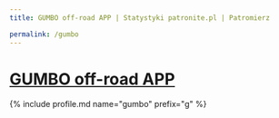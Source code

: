 ```yaml
---
title: GUMBO off-road APP | Statystyki patronite.pl | Patromierz

permalink: /gumbo
---
```


# [GUMBO off-road APP](https://patronite.pl/gumbo)

{% include profile.md name="gumbo" prefix="g" %}
